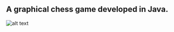 ## A graphical chess game developed in Java.
![alt text](https://github.com/rrudling/java-chess/blob/master/Chess.jpg)
